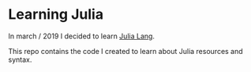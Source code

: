 # Learning Julia

In march / 2019 I decided to learn [Julia Lang](https://julialang.org).

This repo contains the code I created to learn about Julia resources and syntax. 

